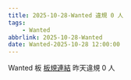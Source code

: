 ```yaml
---
title: 2025-10-28-Wanted 違規 0 人
tags:
    - Wanted
abbrlink: 2025-10-28-Wanted
date: Wanted-2025-10-28 12:00:00
---
```

Wanted 板 [板規連結](https://www.ptt.cc/bbs/Wanted/M.1608829773.A.D3B.html)
昨天違規 0 人
